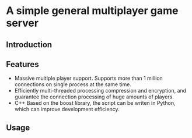 # A simple general multiplayer game server

## Introduction

## Features

- Massive multiple player support. Supports more than 1 million connections on single process at the same time.
- Efficiently multi-threaded processing compression and encryption, and guarantee the connection processing of huge amounts of players.
- C++ Based on the boost library, the script can be writen in Python, which can improve development efficiency.

## Usage
